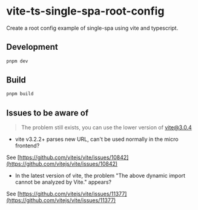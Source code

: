 # vite-ts-single-spa-root-config

Create a root config example of single-spa using vite and typescript.

## Development

```sh
pnpm dev
```

## Build

```sh
pnpm build
```

## Issues to be aware of

> The problem still exists, you can use the lower version of vite@3.0.4

- vite v3.2.2+ parses new URL, can't be used normally in the micro frontend?

See [https://github.com/vitejs/vite/issues/10842](https://github.com/vitejs/vite/issues/10842)

- In the latest version of vite, the problem "The above dynamic import cannot be analyzed by Vite." appears?

See [https://github.com/vitejs/vite/issues/11377](https://github.com/vitejs/vite/issues/11377)

